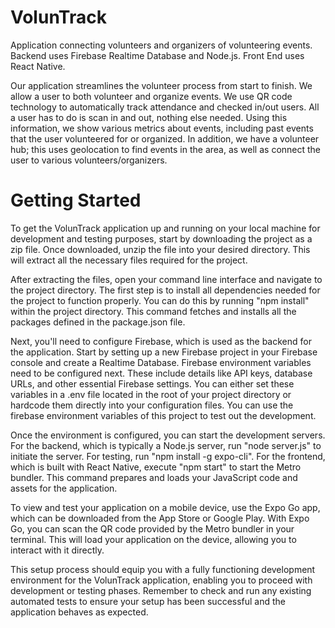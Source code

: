 # VolunTrack

Application connecting volunteers and organizers of volunteering events. 
Backend uses Firebase Realtime Database and Node.js. Front End uses React Native. 

Our application streamlines the volunteer process from start to finish. We allow a user to both volunteer and organize events. 
We use QR code technology to automatically track attendance and checked in/out users. All a user has to do is scan in and out, nothing else needed. 
Using this information, we show various metrics about events, including past events that the user volunteered for or organized. 
In addition, we have a volunteer hub; this uses geolocation to find events in the area, as well as connect the user to various volunteers/organizers.

# Getting Started

To get the VolunTrack application up and running on your local machine for development and testing purposes, start by downloading the project as a zip file. Once downloaded, unzip the file into your desired directory. This will extract all the necessary files required for the project.

After extracting the files, open your command line interface and navigate to the project directory. The first step is to install all dependencies needed for the project to function properly. You can do this by running "npm install" within the project directory. This command fetches and installs all the packages defined in the package.json file.

Next, you'll need to configure Firebase, which is used as the backend for the application. Start by setting up a new Firebase project in your Firebase console and create a Realtime Database. Firebase environment variables need to be configured next. These include details like API keys, database URLs, and other essential Firebase settings. You can either set these variables in a .env file located in the root of your project directory or hardcode them directly into your configuration files. You can use the firebase environment variables of this project to test out the development.

Once the environment is configured, you can start the development servers. For the backend, which is typically a Node.js server, run "node server.js" to initiate the server. For testing, run "npm install -g expo-cli". For the frontend, which is built with React Native, execute "npm start" to start the Metro bundler. This command prepares and loads your JavaScript code and assets for the application.

To view and test your application on a mobile device, use the Expo Go app, which can be downloaded from the App Store or Google Play. With Expo Go, you can scan the QR code provided by the Metro bundler in your terminal. This will load your application on the device, allowing you to interact with it directly.

This setup process should equip you with a fully functioning development environment for the VolunTrack application, enabling you to proceed with development or testing phases. Remember to check and run any existing automated tests to ensure your setup has been successful and the application behaves as expected.

